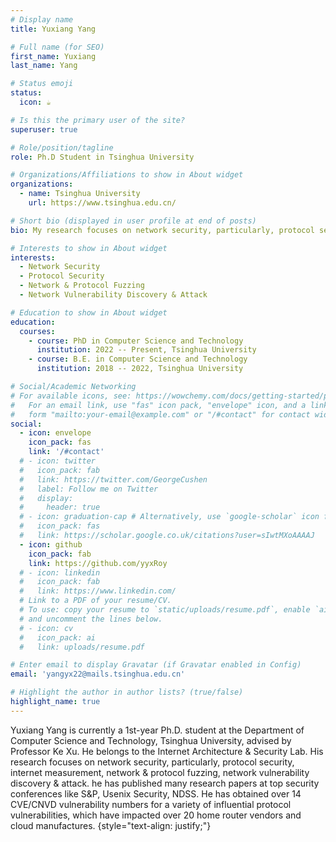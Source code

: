 ```yaml
---
# Display name
title: Yuxiang Yang

# Full name (for SEO)
first_name: Yuxiang
last_name: Yang

# Status emoji
status:
  icon: ☕️

# Is this the primary user of the site?
superuser: true

# Role/position/tagline
role: Ph.D Student in Tsinghua University

# Organizations/Affiliations to show in About widget
organizations:
  - name: Tsinghua University
    url: https://www.tsinghua.edu.cn/

# Short bio (displayed in user profile at end of posts)
bio: My research focuses on network security, particularly, protocol security, internet measurement, network & protocol fuzzing, network vulnerability discovery & attack.

# Interests to show in About widget
interests:
  - Network Security
  - Protocol Security
  - Network & Protocol Fuzzing
  - Network Vulnerability Discovery & Attack

# Education to show in About widget
education:
  courses:
    - course: PhD in Computer Science and Technology
      institution: 2022 -- Present, Tsinghua University
    - course: B.E. in Computer Science and Technology
      institution: 2018 -- 2022, Tsinghua University

# Social/Academic Networking
# For available icons, see: https://wowchemy.com/docs/getting-started/page-builder/#icons
#   For an email link, use "fas" icon pack, "envelope" icon, and a link in the
#   form "mailto:your-email@example.com" or "/#contact" for contact widget.
social:
  - icon: envelope
    icon_pack: fas
    link: '/#contact'
  # - icon: twitter
  #   icon_pack: fab
  #   link: https://twitter.com/GeorgeCushen
  #   label: Follow me on Twitter
  #   display:
  #     header: true
  # - icon: graduation-cap # Alternatively, use `google-scholar` icon from `ai` icon pack
  #   icon_pack: fas
  #   link: https://scholar.google.co.uk/citations?user=sIwtMXoAAAAJ
  - icon: github
    icon_pack: fab
    link: https://github.com/yyxRoy
  # - icon: linkedin
  #   icon_pack: fab
  #   link: https://www.linkedin.com/
  # Link to a PDF of your resume/CV.
  # To use: copy your resume to `static/uploads/resume.pdf`, enable `ai` icons in `params.yaml`,
  # and uncomment the lines below.
  # - icon: cv
  #   icon_pack: ai
  #   link: uploads/resume.pdf

# Enter email to display Gravatar (if Gravatar enabled in Config)
email: 'yangyx22@mails.tsinghua.edu.cn'

# Highlight the author in author lists? (true/false)
highlight_name: true
---
```

Yuxiang Yang is currently a 1st-year Ph.D. student at the Department of Computer Science and Technology, Tsinghua University, advised by Professor Ke Xu. He belongs to the Internet Architecture & Security Lab. His research focuses on network security, particularly, protocol security, internet measurement, network & protocol fuzzing, network vulnerability discovery & attack. he has published many research papers at top security conferences like S&P, Usenix Security, NDSS. He has obtained over 14 CVE/CNVD vulnerability numbers for a variety of influential protocol vulnerabilities, which have impacted over 20 home router vendors and cloud manufactures.
{style="text-align: justify;"}
